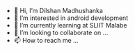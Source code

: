 - 👋 Hi, I’m Dilshan Madhushanka
- 👀 I’m interested in android development
- 🌱 I’m currently learning at SLIIT Malabe
- 💞️ I’m looking to collaborate on ...
- 📫 How to reach me ...

<!---
Dilshan004/Dilshan004 is a ✨ special ✨ repository because its `README.md` (this file) appears on your GitHub profile.
You can click the Preview link to take a look at your changes.
--->
